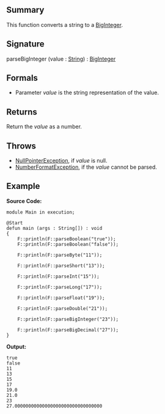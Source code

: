 ## Summary

This function converts a string to a [BigInteger](https://docs.oracle.com/javase/7/docs/api/java/math/BigInteger.html).

## Signature

parseBigInteger (value : [String](https://docs.oracle.com/javase/7/docs/api/java/lang/String.html)) : [BigInteger](https://docs.oracle.com/javase/7/docs/api/java/math/BigInteger.html)

## Formals

+ Parameter <i>value</i> is the string representation of the value.

## Returns

Return the <i>value</i> as a number.

## Throws

+ [NullPointerException](https://docs.oracle.com/javase/7/docs/api/java/lang/NullPointerException.html), if <i>value</i> is null.
+ [NumberFormatException](https://docs.oracle.com/javase/7/docs/api/java/lang/NumberFormatException.html), if the <i>value</i> cannot be parsed.

## Example

**Source Code:**

```plain
module Main in execution;

@Start
defun main (args : String[]) : void
{
    F::println(F::parseBoolean("true"));
    F::println(F::parseBoolean("false"));

    F::println(F::parseByte("11"));

    F::println(F::parseShort("13"));

    F::println(F::parseInt("15"));

    F::println(F::parseLong("17"));

    F::println(F::parseFloat("19"));

    F::println(F::parseDouble("21"));

    F::println(F::parseBigInteger("23"));

    F::println(F::parseBigDecimal("27"));
}
```

**Output:**

```plain
true
false
11
13
15
17
19.0
21.0
23
27.00000000000000000000000000000000
```

